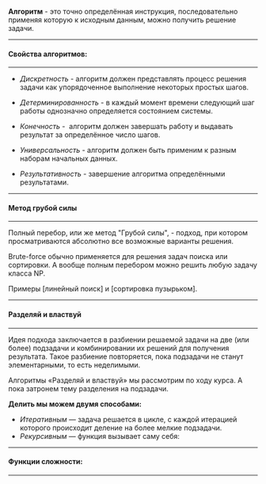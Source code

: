 
**Алгоритм** - это точно определённая инструкция, последовательно применяя которую к исходным данным, можно получить решение задачи.


---
#### Свойства алгоритмов:
---
- *Дискретность* - алгоритм должен представлять процесс решения задачи как упорядоченное выполнение некоторых простых шагов.

- *Детерминированность* - в каждый момент времени следующий шаг работы однозначно определяется состоянием системы.

- *Конечность* -  алгоритм должен завершать работу и выдавать результат за определённое число шагов.

- *Универсальность* - алгоритм должен быть применим к разным наборам начальных данных.

- *Результативность* - завершение алгоритма определёнными результатами.



---
#### Метод грубой силы
---
Полный перебор, или же метод "Грубой силы", - подход, при котором просматриваются абсолютно все возможные варианты решения.

Brute-force обычно применяется для решения задач поиска или сортировки. А вообще полным перебором можно решить любую задачу класса NP.

Примеры [линейный поиск] и [сортировка пузырьком].



---
#### Разделяй и властвуй
---
Идея подхода заключается в разбиении решаемой задачи на две (или более) подзадачи и комбинировании их решений для получения результата. Такое разбиение повторяется, пока подзадачи не станут элементарными, то есть неделимыми.

Алгоритмы «Разделяй и властвуй» мы рассмотрим по ходу курса. А пока затронем тему разделения на подзадачи. 

**Делить мы можем двумя способами:**
-   *Итеративным* — задача решается в цикле, с каждой итерацией которого происходит деление на более мелкие подзадачи.
-   *Рекурсивным* — функция вызывает саму себя:



---
#### Функции сложности:
---
